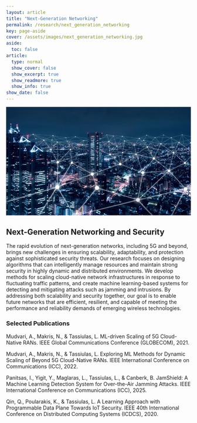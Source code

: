 ```yaml
---
layout: article
title: "Next-Generation Networking"
permalink: /research/next_generation_networking
key: page-aside
cover: /assets/images/next_generation_networking.jpg
aside:
  toc: false
article:
  type: normal
  show_cover: false
  show_excerpt: true
  show_readmore: true
  show_info: true
show_date: false
---
```


![/assets/images/next_generation_networking.jpg](/assets/images/next_generation_networking.jpg)


## Next-Generation Networking and Security

The rapid evolution of next-generation networks, including 5G and beyond, brings new challenges in ensuring scalability, adaptability, and protection against sophisticated security threats. Our research focuses on designing algorithms that can intelligently manage resources and maintain strong security in highly dynamic and distributed environments. We develop methods for scaling cloud-native network infrastructures in response to fluctuating traffic patterns, and create machine learning-based systems for detecting and mitigating attacks such as jamming and intrusions. By addressing both scalability and security together, our goal is to enable future networks that are efficient, resilient, and capable of meeting the performance and reliability demands of emerging wireless technologies.

     
### Selected Publications
      
Mudvari, A., Makris, N., & Tassiulas, L. ML-driven Scaling of 5G Cloud-Native RANs. IEEE Global Communications Conference (GLOBECOM), 2021.

Mudvari, A., Makris, N., & Tassiulas, L. Exploring ML Methods for Dynamic Scaling of Beyond 5G Cloud-Native RANs. IEEE International Conference on Communications (ICC), 2022.

Panitsas, I., Yigit, Y., Maglaras, L., Tassiulas, L., & Canberk, B. JamShield: A Machine Learning Detection System for Over-the-Air Jamming Attacks. IEEE International Conference on Communications (ICC), 2025.

Qin, Q., Poularakis, K., & Tassiulas, L. A Learning Approach with Programmable Data Plane Towards IoT Security. IEEE 40th International Conference on Distributed Computing Systems (ICDCS), 2020.
